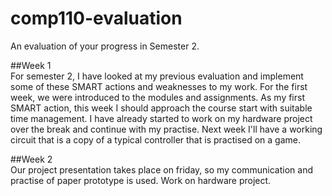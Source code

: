 # comp110-evaluation
An evaluation of your progress in Semester 2.

##Week 1  
For semester 2, I have looked at my previous evaluation and implement some of these SMART actions and weaknesses to my work. For the first week, we were introduced to the modules and assignments. As my first SMART action, this week I should approach the course start with suitable time management. I have already started to work on my hardware project over the break and continue with my practise. Next week I'll have a working circuit that is a copy of a typical controller that is practised on a game.

##Week 2  
Our project presentation takes place on friday, so my communication and practise of paper prototype is used. Work on hardware project.
